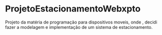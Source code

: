 # ProjetoEstacionamentoWebxpto
Projeto da matéria de programação para dispositivos moveis, onde , decidi fazer a modelagem e implementação de um sistema de estacionamento.
